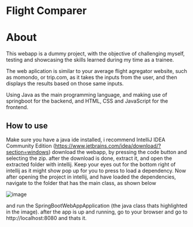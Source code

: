 # Flight Comparer

# About
This webapp is a dummy project, with the objective of challenging myself, testing and showcasing the skills learned during my time as a trainee.

The web aplication is similar to your average flight agregator website, such as momondo, or trip.com, as it takes the inputs from the user, and then displays the results based on those same inputs.

Using Java as the main programming language, and making use of springboot for the backend, and HTML, CSS and JavaScript for the frontend.

## How to use

Make sure you have a java ide installed, i recommend IntelliJ IDEA Community Edition (https://www.jetbrains.com/idea/download/?section=windows)
download the webapp, by pressing the code button and selecting the zip. after the download is done, extract it, and open the extracted folder with intellij.
Keep your eyes out for the bottom right of intellij as it might show pop up for you to press to load a dependency.
Now after opening the project in intellij, and have loaded the dependencies, navigate to the folder that has the main class, as shown below

![image](https://github.com/GoncaloLuzRocha/DummyJavaWebapp/assets/101597128/38296a2d-145b-44e0-a4d8-cc1839eb1b3c)

and run the SpringBootWebAppApplication (the java class thats highlighted in the image).
after the app is up and running, go to your browser and go to http://localhost:8080
and thats it.

